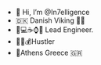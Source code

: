 - 👋 Hi, I’m @In7elligence
- 🇩🇰 Danish Viking 💪😎
- 🦾💻☕️⌚️💭 Lead Engineer.
- 👨‍💻💰Hustler
- 📍Athens Greece 🇬🇷

<!---
In7elligence/In7elligence is a ✨ special ✨ repository because its `README.md` (this file) appears on your GitHub profile.
You can click the Preview link to take a look at your changes.
--->
